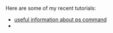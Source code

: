 ##

Here are some of my recent tutorials:
- [useful information about ps command](./posts/ps.md)
- []()

